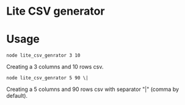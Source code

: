 Lite CSV generator
==================

# Usage

```node lite_csv_genrator 3 10```

Creating a 3 columns and 10 rows csv.

```node lite_csv_genrator 5 90 \|```

Creating a 5 columns and 90 rows csv with separator "|" (comma by default).
